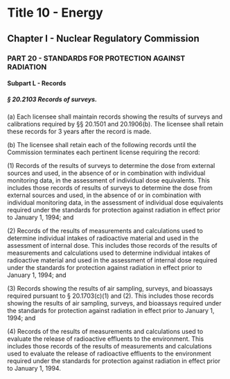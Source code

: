 
# Title 10 - Energy
## Chapter I - Nuclear Regulatory Commission
### PART 20 - STANDARDS FOR PROTECTION AGAINST RADIATION
#### Subpart L - Records
##### § 20.2103 Records of surveys.

(a) Each licensee shall maintain records showing the results of surveys and calibrations required by §§ 20.1501 and 20.1906(b). The licensee shall retain these records for 3 years after the record is made.

(b) The licensee shall retain each of the following records until the Commission terminates each pertinent license requiring the record:

(1) Records of the results of surveys to determine the dose from external sources and used, in the absence of or in combination with individual monitoring data, in the assessment of individual dose equivalents. This includes those records of results of surveys to determine the dose from external sources and used, in the absence of or in combination with individual monitoring data, in the assessment of individual dose equivalents required under the standards for protection against radiation in effect prior to January 1, 1994; and

(2) Records of the results of measurements and calculations used to determine individual intakes of radioactive material and used in the assessment of internal dose. This includes those records of the results of measurements and calculations used to determine individual intakes of radioactive material and used in the assessment of internal dose required under the standards for protection against radiation in effect prior to January 1, 1994; and

(3) Records showing the results of air sampling, surveys, and bioassays required pursuant to § 20.1703(c)(1) and (2). This includes those records showing the results of air sampling, surveys, and bioassays required under the standards for protection against radiation in effect prior to January 1, 1994; and

(4) Records of the results of measurements and calculations used to evaluate the release of radioactive effluents to the environment. This includes those records of the results of measurements and calculations used to evaluate the release of radioactive effluents to the environment required under the standards for protection against radiation in effect prior to January 1, 1994.
